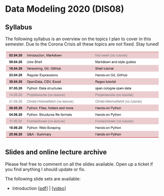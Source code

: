 # Data Modeling 2020 (DIS08) 

## Syllabus

The following syllabus is an overview on the topics I plan to cover in this semester. Due to the Corona Crisis all these topics are not fixed. Stay tuned!

![syllabus](syllabus.png)

## Slides and online lecture archive

Please feel free to comment on all the slides available. Open up a ticket if you find anything I should update or fix. 

The following slide sets are available:

* Introduction [[pdf](dis08-01-introduction.pdf)] | [[video]()]
